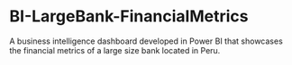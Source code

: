 # BI-LargeBank-FinancialMetrics
A business intelligence dashboard developed in Power BI that showcases the financial metrics of a large size bank located in Peru. 
